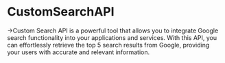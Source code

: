# CustomSearchAPI
->Custom Search API is a powerful tool that allows you to integrate Google search functionality into your applications and services. With this API, you can effortlessly retrieve the top 5 search results from Google, providing your users with accurate and relevant information.

